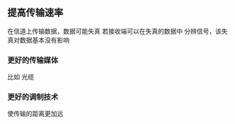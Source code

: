 ##  提高传输速率
在信道上传输数据，数据可能失真
若接收端可以在失真的数据中 分辨信号，该失真对数据基本没有影响

###   更好的传输媒体
比如 光缆 


###   更好的调制技术
使传输的距离更加远
